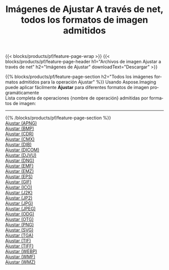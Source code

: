 ﻿---
title: Imágenes de Ajustar A través de net, todos los formatos de imagen admitidos 
weight: 3920
url: /es/net/adjust 
lang: es
langdirlevel: 2
locales: zh-hans,ja,it,ru,de,es,fr,nl,id,lt,pl,pt,vi,tr,ko,zh-hant,ar,hi,th,sv,cs,uk,he
description: Usando Aspose.Imaging puede fácilmente Ajustar imágenes a través de net
---

{{< blocks/products/pf/feature-page-wrap >}}
{{< blocks/products/pf/feature-page-header h1="Archivos de imagen Ajustar a través de net" h2="Imágenes de Ajustar" downloadText="Descargar" >}}


{{% blocks/products/pf/feature-page-section  h2="Todos los imágenes formatos admitidos para la operación Ajustar" %}}
Usando Aspose.Imaging puede aplicar fácilmente **Ajustar** para diferentes formatos de imagen programáticamente
<br/>
Lista completa de operaciones {nombre de operación} admitidas por formatos de imagen:
<hr/>
{{% /blocks/products/pf/feature-page-section %}}
<div class="container-fluid productfamilypage bg-gray">
    <div class="convertypes bg-gray agp-content section">
        <div class="container">
		<div class="row other-converters">
		    <div class='col-md-2 other-converter remove-lp remove-rp'><a href="/imaging/es/net/adjust/apng" >Ajustar (APNG)</a></div><div class='col-md-2 other-converter remove-lp remove-rp'><a href="/imaging/es/net/adjust/bmp" >Ajustar (BMP)</a></div><div class='col-md-2 other-converter remove-lp remove-rp'><a href="/imaging/es/net/adjust/cdr" >Ajustar (CDR)</a></div><div class='col-md-2 other-converter remove-lp remove-rp'><a href="/imaging/es/net/adjust/cmx" >Ajustar (CMX)</a></div><div class='col-md-2 other-converter remove-lp remove-rp'><a href="/imaging/es/net/adjust/dib" >Ajustar (DIB)</a></div><div class='col-md-2 other-converter remove-lp remove-rp'><a href="/imaging/es/net/adjust/dicom" >Ajustar (DICOM)</a></div><div class='col-md-2 other-converter remove-lp remove-rp'><a href="/imaging/es/net/adjust/djvu" >Ajustar (DJVU)</a></div><div class='col-md-2 other-converter remove-lp remove-rp'><a href="/imaging/es/net/adjust/dng" >Ajustar (DNG)</a></div><div class='col-md-2 other-converter remove-lp remove-rp'><a href="/imaging/es/net/adjust/emf" >Ajustar (EMF)</a></div><div class='col-md-2 other-converter remove-lp remove-rp'><a href="/imaging/es/net/adjust/emz" >Ajustar (EMZ)</a></div><div class='col-md-2 other-converter remove-lp remove-rp'><a href="/imaging/es/net/adjust/eps" >Ajustar (EPS)</a></div><div class='col-md-2 other-converter remove-lp remove-rp'><a href="/imaging/es/net/adjust/gif" >Ajustar (GIF)</a></div><div class='col-md-2 other-converter remove-lp remove-rp'><a href="/imaging/es/net/adjust/ico" >Ajustar (ICO)</a></div><div class='col-md-2 other-converter remove-lp remove-rp'><a href="/imaging/es/net/adjust/j2k" >Ajustar (J2K)</a></div><div class='col-md-2 other-converter remove-lp remove-rp'><a href="/imaging/es/net/adjust/jp2" >Ajustar (JP2)</a></div><div class='col-md-2 other-converter remove-lp remove-rp'><a href="/imaging/es/net/adjust/jpg" >Ajustar (JPG)</a></div><div class='col-md-2 other-converter remove-lp remove-rp'><a href="/imaging/es/net/adjust/jpeg" >Ajustar (JPEG)</a></div><div class='col-md-2 other-converter remove-lp remove-rp'><a href="/imaging/es/net/adjust/odg" >Ajustar (ODG)</a></div><div class='col-md-2 other-converter remove-lp remove-rp'><a href="/imaging/es/net/adjust/otg" >Ajustar (OTG)</a></div><div class='col-md-2 other-converter remove-lp remove-rp'><a href="/imaging/es/net/adjust/png" >Ajustar (PNG)</a></div><div class='col-md-2 other-converter remove-lp remove-rp'><a href="/imaging/es/net/adjust/svg" >Ajustar (SVG)</a></div><div class='col-md-2 other-converter remove-lp remove-rp'><a href="/imaging/es/net/adjust/tga" >Ajustar (TGA)</a></div><div class='col-md-2 other-converter remove-lp remove-rp'><a href="/imaging/es/net/adjust/tif" >Ajustar (TIF)</a></div><div class='col-md-2 other-converter remove-lp remove-rp'><a href="/imaging/es/net/adjust/tiff" >Ajustar (TIFF)</a></div><div class='col-md-2 other-converter remove-lp remove-rp'><a href="/imaging/es/net/adjust/webp" >Ajustar (WEBP)</a></div><div class='col-md-2 other-converter remove-lp remove-rp'><a href="/imaging/es/net/adjust/wmf" >Ajustar (WMF)</a></div><div class='col-md-2 other-converter remove-lp remove-rp'><a href="/imaging/es/net/adjust/wmz" >Ajustar (WMZ)</a></div>
                </div>
        </div>
    </div>
</div>
<br/>


